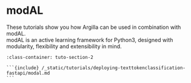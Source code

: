 # modAL

These tutorials show you how Argilla can be used in combination with modAL. \
modAL is an active learning framework for Python3, designed with modularity, flexibility and extensibility in mind.

````{grid} 1 1 2 2
:class-container: tuto-section-2

```{include} /_static/tutorials/deploying-texttokenclassification-fastapi/modal.md
```
````
